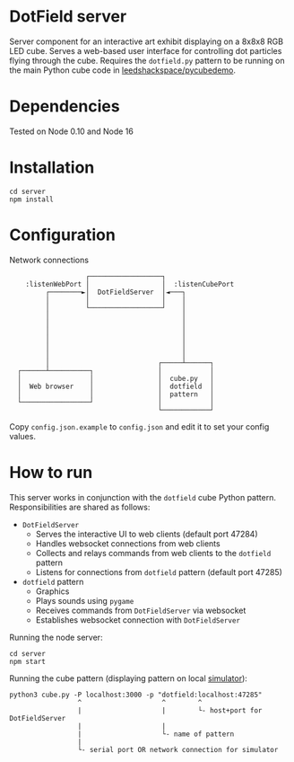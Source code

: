 DotField server
=============

Server component for an interactive art exhibit displaying on a 8x8x8 RGB LED cube. Serves a web-based user interface for controlling dot particles flying through the cube. Requires the `dotfield.py` pattern to be running on the main Python cube code in [leedshackspace/pycubedemo](https://github.com/leedshackspace/pycubedemo).

# Dependencies

Tested on Node 0.10 and Node 16

# Installation

```
cd server
npm install
```

# Configuration

Network connections

```
                   ┌──────────────────┐
    :listenWebPort │                  │  :listenCubePort
         ┌────────►│  DotFieldServer  │◄───┐
         │         │                  │    │
         │         └──────────────────┘    │
         │                                 │
         │                                 │
         │                                 │
         │                                 │
         │                                 │
         │                                 │
         │                           ┌─────┴──────┐
  ┌──────┴──────────┐                │            │
  │                 │                │  cube.py   │
  │  Web browser    │                │  dotfield  │
  │                 │                │  pattern   │
  └─────────────────┘                │            │
                                     └────────────┘
```

Copy `config.json.example` to `config.json` and edit it to set your config values.


# How to run

This server works in conjunction with the `dotfield` cube Python pattern. Responsibilities are shared as follows:
* `DotFieldServer`
  * Serves the interactive UI to web clients (default port 47284)
  * Handles websocket connections from web clients
  * Collects and relays commands from web clients to the `dotfield` pattern
  * Listens for connections from `dotfield` pattern (default port 47285)
* `dotfield` pattern
  * Graphics
  * Plays sounds using `pygame`
  * Receives commands from `DotFieldServer` via websocket
  * Establishes websocket connection with `DotFieldServer`


Running the node server:
```
cd server
npm start
```

Running the cube pattern (displaying pattern on local [simulator](https://github.com/ultrafez/ledcube-webgl)):
```
python3 cube.py -P localhost:3000 -p "dotfield:localhost:47285"
                 ^                    ^        ^
                 |                    |        └- host+port for DotFieldServer
                 |                    |
                 |                    └- name of pattern
                 |
                 └- serial port OR network connection for simulator
```
